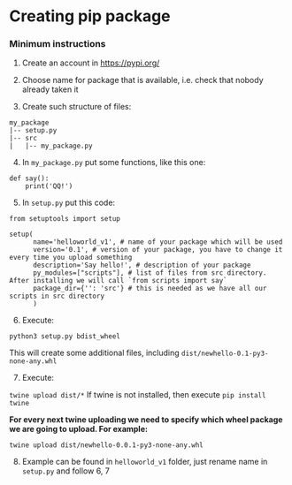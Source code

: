 # Creating pip package

### Minimum instructions

1. Create an account in https://pypi.org/

2. Choose name for package that is available, i.e. check that nobody already taken it

3. Create such structure of files:

```
my_package
|-- setup.py
|-- src
|   |-- my_package.py
```

4. In `my_package.py` put some functions, like this one:

```
def say():
	print('QQ!')
```

5. In `setup.py` put this code:

```
from setuptools import setup

setup(
      name='helloworld_v1', # name of your package which will be used 
      version='0.1', # version of your package, you have to change it every time you upload something 
      description='Say hello!', # description of your package
      py_modules=["scripts"], # list of files from src directory. After installing we will call `from scripts import say`
      package_dir={'': 'src'} # this is needed as we have all our scripts in src directory
      )

```

6. Execute: 

``` python3 setup.py bdist_wheel ```

This will create some additional files, including `dist/newhello-0.1-py3-none-any.whl`

7. Execute:

``` twine upload dist/* ```
If twine is not installed, then execute `pip install twine`

__For every next twine uploading we need to specify which wheel package we are going to upload. For example:__

`twine upload dist/newhello-0.0.1-py3-none-any.whl`

8. Example can be found in `helloworld_v1` folder, just rename name in `setup.py` and follow 6, 7
